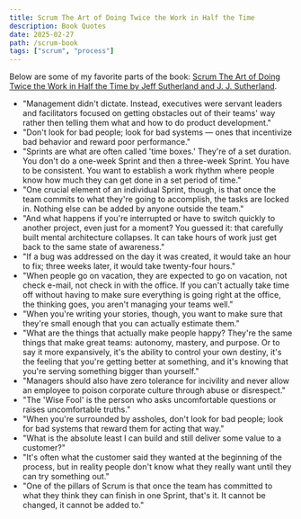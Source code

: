 ```yaml
---
title: Scrum The Art of Doing Twice the Work in Half the Time
description: Book Quotes
date: 2025-02-27
path: /scrum-book
tags: ["scrum", "process"]
---
```


Below are some of my favorite parts of the book: [Scrum The Art of Doing Twice the Work in Half the Time by Jeff Sutherland and J. J. Sutherland](https://www.amazon.com/Scrum-Doing-Twice-Work-Half/dp/038534645X).

- "Management didn't dictate. Instead, executives were servant leaders and facilitators focused on getting obstacles out of their teams' way rather then telling them what and how to do product development."
- "Don't look for bad people; look for bad systems — ones that incentivize bad behavior and reward poor performance."
- "Sprints are what are often called 'time boxes.' They're of a set duration. You don't do a one-week Sprint and then a three-week Sprint. You have to be consistent. You want to establish a work rhythm where people know how much they can get done in a set period of time."
- "One crucial element of an individual Sprint, though, is that once the team commits to what they're going to accomplish, the tasks are locked in. Nothing else can be added by anyone outside the team."
- "And what happens if you're interrupted or have to switch quickly to another project, even just for a moment? You guessed it: that carefully built mental architecture collapses. It can take hours of work just get back to the same state of awareness."
- "If a bug was addressed on the day it was created, it would take an hour to fix; three weeks later, it would take twenty-four hours."
- "When people go on vacation, they are expected to go on vacation, not check e-mail, not check in with the office. If you can't actually take time off without having to make sure everything is going right at the office, the thinking goes, you aren't managing your teams well."
- "When you're writing your stories, though, you want to make sure that they're small enough that you can actually estimate them."
- "What are the things that actually make people happy? They're the same things that make great teams: autonomy, mastery, and purpose. Or to say it more expansively, it's the ability to control your own destiny, it's the feeling that you're getting better at something, and it's knowing that you're serving something bigger than yourself."
- "Managers should also have zero tolerance for incivility and never allow an employee to poison corporate culture through abuse or disrespect."
- "The 'Wise Fool' is the person who asks uncomfortable questions or raises uncomfortable truths."
- "When you're surrounded by assholes, don't look for bad people; look for bad systems that reward them for acting that way."
- "What is the absolute least I can build and still deliver some value to a customer?"
- "It's often what the customer said they wanted at the beginning of the process, but in reality people don't know what they really want until they can try something out."
- "One of the pillars of Scrum is that once the team has committed to what they think they can finish in one Sprint, that's it. It cannot be changed, it cannot be added to."
